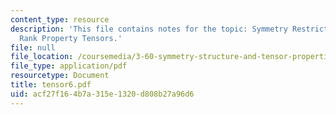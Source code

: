 ```yaml
---
content_type: resource
description: 'This file contains notes for the topic: Symmetry Restrictions for 4th
  Rank Property Tensors.'
file: null
file_location: /coursemedia/3-60-symmetry-structure-and-tensor-properties-of-materials-fall-2005/acf27f164b7a315e1320d808b27a96d6_tensor6.pdf
file_type: application/pdf
resourcetype: Document
title: tensor6.pdf
uid: acf27f16-4b7a-315e-1320-d808b27a96d6
---
```

